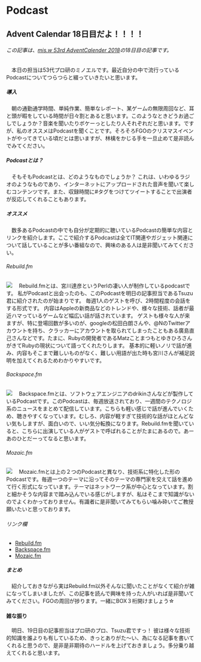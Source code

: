 # Podcast
## Advent Calendar 18日目だよ！！！！
###### この記事は、[mis.w 53rd AdventCalender 2018](https://adventar.org/calendars/3260)の18日目の記事です。
　本日の担当は53代プロ研のミノエルです。最近自分の中で流行っているPodcastについてつらつらと綴っていきたいと思います。
##### 導入
　朝の通勤通学時間、単純作業、簡単なレポート、某ゲームの無限周回など、耳と頭が暇をしている時間が日々割とあると思います。このようなときどうお過ごしでしょうか？音楽を聞いたりボケーっとしたり人それぞれだと思います。ですが、私のオススメはPodcastを聞くことです。そろそろFGOのクリスマスイベントがやってきている頃だとは思いますが、林檎をかじる手を一旦止めて是非読んでみてください。
##### Podcastとは？
　そもそもPodcastとは、どのようなものでしょうか？
これは、いわゆるラジオのようなものであり、インターネットにアップロードされた音声を聞いて楽しむコンテンツです。また、収録時間に#タグをつけてツイートすることで出演者が反応してくれることもあります。
##### オススメ
　数多あるPodcastの中でも自分が定期的に聴いているPodcastの簡単な内容とリンクを紹介します。ここで紹介するPodcastは全てIT関連やガジェット関連について話していることが多い番組なので、興味のある人は是非聞いてみてください。

###### Rebuild.fm

![](https://minoeru.github.io/markdown/images/advent/rebuild.png)
　Rebuild.fmとは、宮川達彦というPerlの凄い人が制作しているpodcastです。
私がPodcastと出会ったのも、このPodcastを明日の記事担当であるTsuzu君に紹介されたのが始まりです。
毎週1人のゲストを呼び、2時間程度の会話をする形式です。
内容はAppleの新商品などのトレンドや、様々な技術、話者が最近ハマっているゲームなど幅広い話が話されています。
ゲストも様々な人が来ますが、特に登場回数が多いのが、googleの松田白朗さんや、@NのTwitterアカウントを持ち、クラッカーにアカウントを取られてしまったこともある廣島直己さんなどです。たまに、Rubyの開発者であるMatzことまつもとゆきひろさんがきてRubyの現状について語ってくれたりします。
基本的に軽いノリで話が進み、内容もそこまで難しいものがなく、難しい用語が出た時も宮川さんが補足説明を加えてくれるためわかりやすいです。

###### Backspace.fm

![](https://minoeru.github.io/markdown/images/advent/backspace.png)
　Backspace.fmとは、ソフトウェアエンジニアのdrikinさんなどが製作しているPodcastです。このPodcastは、毎週放送されており、一週間のテクノロジ系のニュースをまとめて配信しています。こちらも軽い感じで話が進んでいくため、聴きやすくなっています。むしろ、内容が軽すぎて技術的な話がほとんどない気もしますが、面白いので、いい気分転換になります。Rebuild.fmを聞いていると、こちらに出演している人がゲストで呼ばれることがたまにあるので。あーあのひとだーってなると思います。

###### Mozaic.fm

![](https://minoeru.github.io/markdown/images/advent/mozaic.png)
　Mozaic.fmとは上の２つのPodcastと異なり、技術系に特化した形のPodcastです。毎週一つのテーマに沿ってそのテーマの専門家を交えて話を進めて行く形式になっています。テーマはネットワーク系が中心となっています。割と細かそうな内容まで踏み込んでいる感じがしますが、私はそこまで知識がないのでよくわかっておりません。有識者に是非聞いてみてもらい噛み砕いてご教授願いたいと思っております。


###### リンク欄
- [Rebuild.fm](https://rebuild.fm)
- [Backspace.fm](http://backspace.fm)
- [Mozaic.fm ](https://mozaic.fm)

##### まとめ
　紹介しておきながら実はRebuild.fm以外そんなに聞いたことがなくて紹介が雑になってしまいましたが、この記事を読んで興味を持った人がいれば是非聞いてみてください。FGOの周回が捗ります。一緒にBOX３桁開けましょう☆

#### 雑な振り
　明日、19日目の記事担当はプロ研のプロ、Tsuzu君ですっ！
彼は様々な技術的知識を誰よりも有しているため、きっとありがた〜い、為になる記事を書いてくれると思うので、是非是非期待のハードルを上げておきましょう。多分乗り越えてくれると思います。
